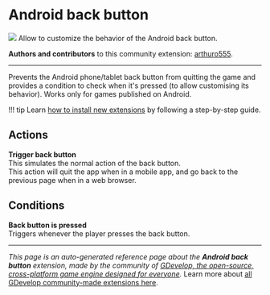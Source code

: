 # Android back button

<img src="https://resources.gdevelop-app.com/assets/Icons/keyboard-backspace.svg" class="extension-icon"></img>
Allow to customize the behavior of the Android back button.

**Authors and contributors** to this community extension: [arthuro555](https://gd.games/arthuro555).

---

Prevents the Android phone/tablet back button from quitting the game and provides a condition to check when it's pressed (to allow customising its behavior). Works only for games published on Android.

!!! tip
    Learn [how to install new extensions](/gdevelop5/extensions/search) by following a step-by-step guide.

## Actions

**Trigger back button**  
This simulates the normal action of the back button.   
This action will quit the app when in a mobile app, and go back to the previous page when in a web browser.

## Conditions

**Back button is pressed**  
Triggers whenever the player presses the back button.




---

*This page is an auto-generated reference page about the **Android back button** extension, made by the community of [GDevelop, the open-source, cross-platform game engine designed for everyone](https://gdevelop.io/).* Learn more about [all GDevelop community-made extensions here](/gdevelop5/extensions).